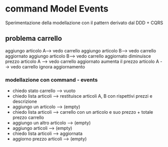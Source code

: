 # command Model Events

Sperimentazione della modellazione con il pattern derivato dal DDD + CQRS

## problema carrello

aggiungo articolo A--> vedo carrello
aggiungo articolo B--> vedo carrello aggiornato
aggiungo articolo B--> vedo carrello aggiornato
diminuisce prezzo articolo A --> vedo carrello aggiornato
aumenta il prezzo articolo A --> vedo carrello ignora aggiornamento



### modellazione con command - events
* chiedo stato carrello --> vuoto
* chiedo lista articoli --> restituisce articoli A, B con rispettivi prezzi e descrizione  
* aggiungo un articolo --> (empty)
* chiedo lista articoli --> carrello con un articolo e suo prezzo + totale prezzo carrello
* aggiungo un altro articolo --> (empty)
* aggiungo articoli --> (empty)
* chiedo lista articoli --> aggiornata
* aggiorno prezzo articoli --> (empty)



